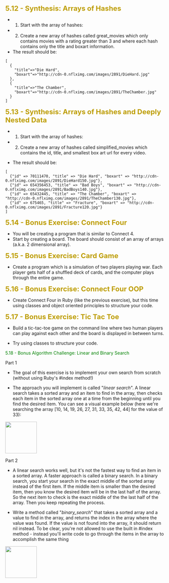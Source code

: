 <div style="color:#bd9d00;font-weight:700;font-size:22px">
5.12 - Synthesis: Arrays of Hashes
</div>

- 1. Start with the array of hashes:
- 2. Create a new array of hashes called great_movies which only contains movies with a rating greater than 3 and where each hash contains only the title and boxart information. 
- The result should be:
~~~
[
  {
    "title"=>"Die Hard",
    "boxart"=>"http://cdn-0.nflximg.com/images/2891/DieHard.jpg"
  },
  {
    "title"=>"The Chamber",
    "boxart"=>"http://cdn-0.nflximg.com/images/2891/TheChamber.jpg"
  }
]
~~~

<div style="color:#bd9d00;font-weight:700;font-size:22px">
5.13 - Synthesis: Arrays of Hashes and Deeply Nested Data
</div>

- 1. Start with the array of hashes:
- 2. Create a new array of hashes called simplified_movies which contains the id, title, and smallest box art url for every video. 

- The result should be: 
~~~
[
  {"id" => 70111470, "title" => "Die Hard", "boxart" => "http://cdn-0.nflximg.com/images/2891/DieHard150.jpg"},
  {"id" => 654356453, "title" => "Bad Boys", "boxart" => "http://cdn-0.nflximg.com/images/2891/BadBoys140.jpg"},
  {"id" => 65432445, "title" => "The Chamber", "boxart" => "http://cdn-0.nflximg.com/images/2891/TheChamber130.jpg"},
  {"id" => 675465, "title" => "Fracture", "boxart" => "http://cdn-0.nflximg.com/images/2891/Fracture120.jpg"}
]
~~~

<div style="color:#bd9d00;font-weight:700;font-size:22px">
5.14 - Bonus Exercise: Connect Four
</div>

- You will be creating a program that is similar to Connect 4.
- Start by creating a board. The board should consist of an array of arrays (a.k.a. 2 dimensional array).

<div style="color:#bd9d00;font-weight:700;font-size:22px">
5.15 - Bonus Exercise: Card Game
</div>

- Create a program which is a simulation of two players playing war. Each player gets half of a shuffled deck of cards, and the computer plays through the entire game.



<div style="color:#bd9d00;font-weight:700;font-size:22px">
5.16 - Bonus Exercise: Connect Four OOP
</div>


- Create Connect Four in Ruby (like the previous exercise), but this time using classes and object oriented principles to structure your code.


<div style="color:#bd9d00;font-weight:700;font-size:22px">
5.17 - Bonus Exercise: Tic Tac Toe
</div>

- Build a tic-tac-toe game on the command line where two human players can play against each other and the board is displayed in between turns.

- Try using classes to structure your code. 


<span style="color: green">5.18 - Bonus Algorithm Challenge: Linear and Binary Search</span>

Part 1

- The goal of this exercise is to implement your own search from scratch (without using Ruby's #index method!)

- The approach you will implement is called "<i>linear search</i>". A linear search takes a sorted array and an item to find in the array, then checks each item in the sorted array one at a time from the beginning until you find the desired item. You can see a visual example below (here we're searching the array [10, 14, 19, 26, 27, 31, 33, 35, 42, 44] for the value of 33):

<img src="linear_search.gif" style="height: 100px;"/>

Part 2

- A linear search works well, but it's not the fastest way to find an item in a sorted array. A faster approach is called a binary search. In a binary search, you start your search in the exact middle of the sorted array instead of the first item. If the middle item is smaller than the desired item, then you know the desired item will be in the last half of the array. So the next item to check is the exact middle of the the last half of the array. Then you keep repeating the process. 

- Write a method called "<i>binary_search</i>" that takes a sorted array and a value to find in the array, and returns the index in the array where the value was found. If the value is not found into the array, it should return nil instead. To be clear, you're not allowed to use the built in #index method - instead you'll write code to go through the items in the array to accomplish the same thing

<img src="binary_search.gif" style="height: 100px;"/>



